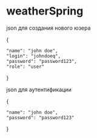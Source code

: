 # weatherSpring

json для создания нового юзера


{

    "name": "john doe",
    "login": "johndoeq",
    "password": "password123",
    "role": "user" 

}

json для аутентификации

{

    "name": "john doe",
    "password": "password123"   

}
